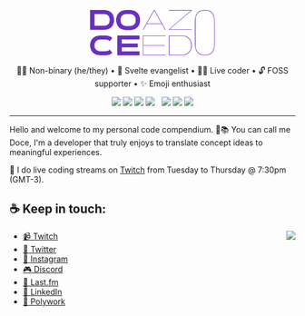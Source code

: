 <p align="center">
  <img src="./doceazedo-logo.svg" height="80">
</p>

<p align="center">
  🏳️‍🌈 Non-binary (he/they) • 🧡 Svelte evangelist • 👨‍💻 Live coder • 🔓 FOSS supporter • ✨ Emoji enthusiast
</p>

<p align="center">
  <img src="https://img.shields.io/badge/-Svelte-ff3e00?logo=svelte&logoColor=fff">
  <img src="https://img.shields.io/badge/-TypeScript-3178C6?logo=typescript&logoColor=fff">
  <img src="https://img.shields.io/badge/-Sass-cc6699?logo=sass&logoColor=fff">
  <img src="https://img.shields.io/badge/-Capacitor-119EFF?logo=capacitor&logoColor=fff">
  &nbsp;
  <img src="https://img.shields.io/badge/-React-61DAFB?logo=react&logoColor=333">
  <img src="https://img.shields.io/badge/-Node.js-339933?logo=node.js&logoColor=fff">
  <img src="https://img.shields.io/badge/-Kotlin-7F52FF?logo=kotlin&logoColor=fff">
</p>

---

Hello and welcome to my personal code compendium. 👋📚 You can call me Doce, I'm a developer that truly enjoys to translate concept ideas to meaningful experiences.

🔴 I do live coding streams on [Twitch](https://twitch.tv/doceazedo911) from Tuesday to Thursday @ 7:30pm (GMT-3).


## ☕ Keep in touch:

<a href="https://discord.gg/vEGRe2kq8B">
  <img src="https://invidget.switchblade.xyz/vEGRe2kq8B" align="right">
</a>

- [📹 Twitch](https://twitch.tv/doceazedo911)
- [🐤 Twitter](https://twitter.com/doceazedo911)
- [📸 Instagram](https://instagram.com/doceazedo911)
- [🎮 Discord](https://discordapp.com/users/241978119899185165)
- [🎵 Last.fm](https://last.fm/user/doceazedo911)
- [💼 LinkedIn](https://linkedin.com/in/doceazedo)
- [💼 Polywork](https://polywork.com/doceazedo)
